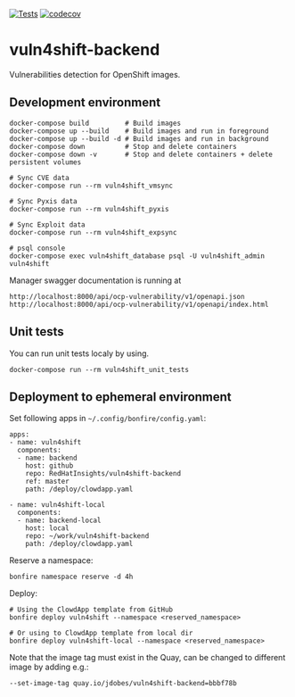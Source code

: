 [![Tests](https://github.com/RedHatInsights/vuln4shift-backend/actions/workflows/run_tests.yaml/badge.svg)](https://github.com/RedHatInsights/vuln4shift-backend/actions/workflows/run_tests.yaml)
[![codecov](https://codecov.io/gh/RedHatInsights/vuln4shift-backend/branch/master/graph/badge.svg)](https://codecov.io/gh/RedHatInsights/vuln4shift-backend)


# vuln4shift-backend
Vulnerabilities detection for OpenShift images.

## Development environment

    docker-compose build         # Build images
    docker-compose up --build    # Build images and run in foreground
    docker-compose up --build -d # Build images and run in background
    docker-compose down          # Stop and delete containers
    docker-compose down -v       # Stop and delete containers + delete persistent volumes

    # Sync CVE data
    docker-compose run --rm vuln4shift_vmsync

    # Sync Pyxis data
    docker-compose run --rm vuln4shift_pyxis

    # Sync Exploit data
    docker-compose run --rm vuln4shift_expsync

    # psql console
    docker-compose exec vuln4shift_database psql -U vuln4shift_admin vuln4shift

Manager swagger documentation is running at
```
http://localhost:8000/api/ocp-vulnerability/v1/openapi.json
http://localhost:8000/api/ocp-vulnerability/v1/openapi/index.html
```

## Unit tests
You can run unit tests localy by using.
```
docker-compose run --rm vuln4shift_unit_tests
```

## Deployment to ephemeral environment

Set following apps in `~/.config/bonfire/config.yaml`:

    apps:
    - name: vuln4shift
      components:
      - name: backend
        host: github
        repo: RedHatInsights/vuln4shift-backend
        ref: master
        path: /deploy/clowdapp.yaml

    - name: vuln4shift-local
      components:
      - name: backend-local
        host: local
        repo: ~/work/vuln4shift-backend
        path: /deploy/clowdapp.yaml

Reserve a namespace:

    bonfire namespace reserve -d 4h

Deploy:

    # Using the ClowdApp template from GitHub
    bonfire deploy vuln4shift --namespace <reserved_namespace>

    # Or using to ClowdApp template from local dir
    bonfire deploy vuln4shift-local --namespace <reserved_namespace>

Note that the image tag must exist in the Quay, can be changed to different image by adding e.g.:

    --set-image-tag quay.io/jdobes/vuln4shift-backend=bbbf78b


